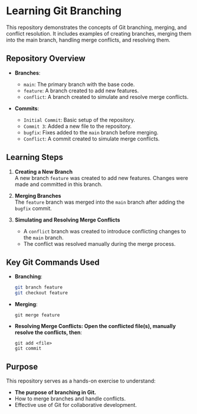 # Learning Git Branching

This repository demonstrates the concepts of Git branching, merging, and conflict resolution. It includes examples of creating branches, merging them into the main branch, handling merge conflicts, and resolving them.

## Repository Overview

- **Branches**:
  - `main`: The primary branch with the base code.
  - `feature`: A branch created to add new features.
  - `conflict`: A branch created to simulate and resolve merge conflicts.

- **Commits**:
  - `Initial Commit`: Basic setup of the repository.
  - `Commit 3`: Added a new file to the repository.
  - `bugfix`: Fixes added to the `main` branch before merging.
  - `Conflict`: A commit created to simulate merge conflicts.

## Learning Steps

1. **Creating a New Branch**  
   A new branch `feature` was created to add new features. Changes were made and committed in this branch.

2. **Merging Branches**  
   The `feature` branch was merged into the `main` branch after adding the `bugfix` commit.

3. **Simulating and Resolving Merge Conflicts**  
   - A `conflict` branch was created to introduce conflicting changes to the `main` branch. 
   - The conflict was resolved manually during the merge process.

## Key Git Commands Used

- **Branching**:
  ```bash
  git branch feature
  git checkout feature
- **Merging**:
   ```
   git merge feature
   ```
- **Resolving Merge Conflicts: Open the conflicted file(s), manually resolve the conflicts, then**:
  ```
  git add <file>
  git commit
  ```
## Purpose
This repository serves as a hands-on exercise to understand:

- **The purpose of branching in Git.**
 - How to merge branches and handle conflicts.
 - Effective use of Git for collaborative development.
